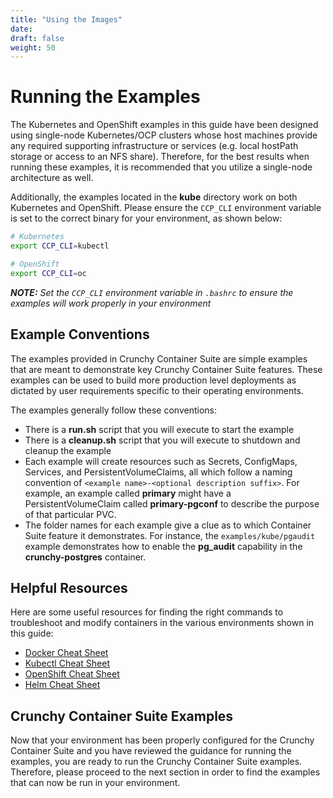 ```yaml
---
title: "Using the Images"
date: 
draft: false
weight: 50
---
```


# Running the Examples

The Kubernetes and OpenShift examples in this guide have been designed using
single-node Kubernetes/OCP clusters whose host machines provide any required supporting 
infrastructure or services (e.g. local hostPath storage or access to an NFS share). Therefore, for
the best results when running these examples, it is recommended that you utilize a single-node 
architecture as well.

Additionally, the examples located in the **kube** directory work on both Kubernetes and OpenShift.
Please ensure the `CCP_CLI` environment variable is set to the correct binary for your environment,
as shown below:

```bash
# Kubernetes
export CCP_CLI=kubectl

# OpenShift
export CCP_CLI=oc
```
_**NOTE:** Set the `CCP_CLI` environment variable in `.bashrc` to ensure the examples will work
properly in your environment_

## Example Conventions

The examples provided in Crunchy Container Suite are simple examples that
are meant to demonstrate key Crunchy Container Suite features.  These
examples can be used to build more production level deployments
as dictated by user requirements specific to their operating
environments.

The examples generally follow these conventions:
- There is a **run.sh** script that you will execute to start the example
- There is a **cleanup.sh** script that you will execute to shutdown and cleanup the example
- Each example will create resources such as Secrets, ConfigMaps, Services, and 
PersistentVolumeClaims, all which follow a naming convention of 
`<example name>-<optional description suffix>`. For example, an example called **primary** might 
have a PersistentVolumeClaim called **primary-pgconf** to describe the purpose of that particular 
PVC.
- The folder names for each example give a clue as to which Container Suite feature it 
demonstrates. For instance, the `examples/kube/pgaudit` example demonstrates how to enable the 
**pg_audit** capability in the **crunchy-postgres** container.

## Helpful Resources

Here are some useful resources for finding the right commands to troubleshoot and modify containers
in the various environments shown in this guide:

- [Docker Cheat Sheet](http://www.bogotobogo.com/DevOps/Docker/Docker-Cheat-Sheet.php)
- [Kubectl Cheat Sheet](https://kubernetes.io/docs/user-guide/kubectl-cheatsheet/)
- [OpenShift Cheat Sheet](https://github.com/nekop/openshift-sandbox/blob/master/docs/command-cheatsheet.md)
- [Helm Cheat Sheet](https://github.com/kubernetes/helm/blob/master/docs/using_helm.md)

## <a name="crunchy-container-suite-examples"></a>Crunchy Container Suite Examples

Now that your environment has been properly configured for the Crunchy Container Suite and you have
reviewed the guidance for running the examples, you are ready to run the Crunchy 
Container Suite examples.  Therefore, please proceed to the next section in order to find the 
examples that can now be run in your environment.